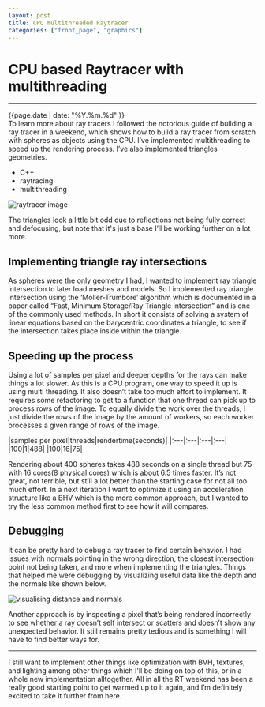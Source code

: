 ```yaml
---
layout: post
title: CPU multithreaded Raytracer
categories: ["front_page", "graphics"]
---
```

# CPU based Raytracer with multithreading
---
<div class="post-date">
    <span>{{page.date | date: "%Y.%m.%d" }}</span>
</div>
<div class="intro">
To learn more about ray tracers I followed the notorious guide of building a ray tracer in a weekend, which shows how to build a ray tracer from scratch with spheres as objects using the CPU. I’ve implemented multithreading to speed up the rendering process. I’ve also implemented triangles geometries.
</div>
<ul class="tags">
    <li>C++</li>
    <li>raytracing</li>
    <li>multithreading</li>
</ul>

![raytracer image]({{site.url}}/assets/images/cpu-raytracer/renderedImage.png)

The triangles look a little bit odd due to reflections not being fully correct and defocusing, but note that it's just a base I’ll be working further on a lot more.

## Implementing triangle ray intersections
As spheres were the only geometry I had, I wanted to implement ray triangle intersection to later load meshes and models. So I implemented ray triangle intersection using the ‘Moller-Trumbore’ algorithm which is documented in a paper called “Fast, Minimum Storage/Ray Triangle intersection” and is one of the commonly used methods. In short it consists of solving a system of linear equations based on the barycentric coordinates a triangle, to see if the intersection takes place inside within the triangle.

## Speeding up the process
Using a lot of samples per pixel and deeper depths for the rays can make things a lot slower. As this is a CPU program, one way to speed it up is using multi threading. It also doesn’t take too much effort to implement. It requires some refactoring to get to a function that one thread can pick up to process rows of the image. To equally divide the work over the threads, I just divide the rows of the image by the amount of workers, so each worker processes a given range of rows of the image. 

|samples per pixel|threads|rendertime(seconds)|
|:---|:---|:---|:---|
|100|1|488|
|100|16|75|

Rendering about 400 spheres takes 488 seconds on a single thread but 75 with 16 cores(8 physical cores) which is about 6.5 times faster. It’s not great, not terrible, but still a lot better than the starting case for not all too much effort. In a next iteration I want to optimize it using an acceleration structure like a BHV which is the more common approach, but I wanted to try the less common method first to see how it will compares.

## Debugging
It can be pretty hard to debug a ray tracer to find certain behavior. I had issues with normals pointing in the wrong direction, the closest intersection point not being taken, and more when implementing the triangles. Things that helped me were debugging by visualizing useful data like the depth and the normals like shown below.

![visualising distance and normals]({{site.url}}/assets/images/cpu-raytracer/DebugDistanceNormals.png)

Another approach is by inspecting a pixel that’s being rendered incorrectly to see whether a ray doesn’t self intersect or scatters and doesn’t show any unexpected behavior. It still remains pretty tedious and is something I will have to find better ways for.

<hr/>
I still want to implement other things like optimization with BVH, textures, and lighting among other things which I'll be doing on top of this, or in a whole new implementation alltogether. All in all the RT weekend has been a really good starting point to get warmed up to it again, and I’m definitely excited to take it further from here.
